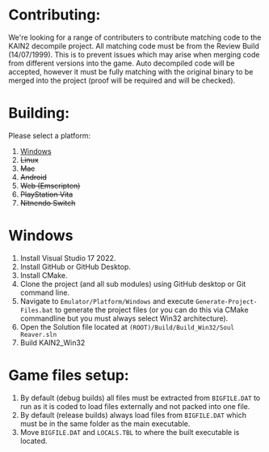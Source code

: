# Contributing:

We're looking for a range of contributers to contribute matching code to the KAIN2 decompile project. All matching code must be from the Review Build (14/07/1999).
This is to prevent issues which may arise when merging code from different versions into the game. Auto decompiled code will be accepted, however it must be fully
matching with the original binary to be merged into the project (proof will be required and will be checked).

# Building:

Please select a platform:
  1. [Windows](#Windows)
  2. ~~Linux~~
  3. ~~Mac~~
  4. ~~Android~~
  5. ~~Web (Emscripten)~~
  6. ~~PlayStation Vita~~
  7. ~~Nitnendo Switch~~

# Windows
  1. Install Visual Studio 17 2022.
  2. Install GitHub or GitHub Desktop.
  3. Install CMake.
  4. Clone the project (and all sub modules) using GitHub desktop or Git command line.
  5. Navigate to `Emulator/Platform/Windows` and execute `Generate-Project-Files.bat` to generate the project files (or you can do this via CMake commandline but you must always select Win32 architecture).
  6. Open the Solution file located at `(ROOT)/Build/Build_Win32/Soul Reaver.sln`
  7. Build KAIN2_Win32

# Game files setup:
  1. By default (debug builds) all files must be extracted from `BIGFILE.DAT` to run as it is coded to load files externally and not packed into one file.
  2. By default (release builds) always load files from `BIGFILE.DAT` which must be in the same folder as the main executable.
  3. Move `BIGFILE.DAT` and `LOCALS.TBL` to where the built executable is located.
